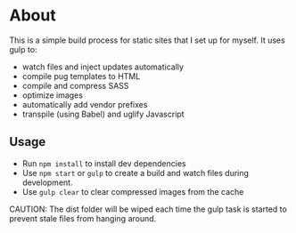 # About
This is a simple build process for static sites that I set up for myself. It uses gulp to:
- watch files and inject updates automatically
- compile pug templates to HTML
- compile and compress SASS
- optimize images
- automatically add vendor prefixes
- transpile (using Babel) and uglify Javascript

## Usage
- Run `npm install` to install dev dependencies
- Use `npm start` or `gulp` to create a build and watch files during development.
- Use `gulp clear` to clear compressed images from the cache

CAUTION: The dist folder will be wiped each time the gulp task is started to prevent stale files from hanging around.
